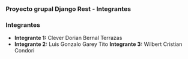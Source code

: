 ### Proyecto grupal Django Rest - Integrantes
### Integrantes

- **Integrante 1:**
    Clever Dorian Bernal Terrazas
- **Integrante 2:**
    Luis Gonzalo Garey Tito
  **Integrante 3:**
    Wilbert Cristian Condori
